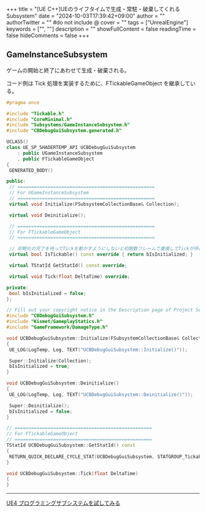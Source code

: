 +++
title = "[UE C++]UEのライフタイムで生成・常駐・破棄してくれるSubsystem"
date = "2024-10-03T17:39:42+09:00"
author = ""
authorTwitter = "" #do not include @
cover = ""
tags = ["UnrealEngine"]
keywords = ["", ""]
description = ""
showFullContent = false
readingTime = false
hideComments = false
+++

## GameInstanceSubsystem

ゲームの開始と終了にあわせて生成・破棄される。

コード例は Tick 処理を実装するために、FTickableGameObject を継承している。

```cpp
#pragma once

#include "Tickable.h"
#include "CoreMinimal.h"
#include "Subsystems/GameInstanceSubsystem.h"
#include "CBDebugGuiSubsystem.generated.h"

UCLASS()
class UE_SP_SHADERTEMP_API UCBDebugGuiSubsystem
    : public UGameInstanceSubsystem
    , public FTickableGameObject
{
 GENERATED_BODY()

public:
 // ==================================================
 // For UGameInstanceSubsystem
 // ==================================================
 virtual void Initialize(FSubsystemCollectionBase& Collection);

 virtual void Deinitialize();

 // ==================================================
 // For FTickableGameObject
 // ==================================================

 // 初期化の完了を待ってTickを動かすようにしないと初期数フレームで重複してTickが呼ばれてしまうのに対処
 virtual bool IsTickable() const override { return bIsInitialized; }

 virtual TStatId GetStatId() const override;

 virtual void Tick(float DeltaTime) override;

private:
 bool bIsInitialized = false;
};
```

```cpp
// Fill out your copyright notice in the Description page of Project Settings.
#include "CBDebugGuiSubsystem.h"
#include "Kismet/GameplayStatics.h"
#include "GameFramework/DamageType.h"

void UCBDebugGuiSubsystem::Initialize(FSubsystemCollectionBase& Collection)
{
 UE_LOG(LogTemp, Log, TEXT("UCBDebugGuiSubsystem::Initialize()"));

 Super::Initialize(Collection);
 bIsInitialized = true;
}

void UCBDebugGuiSubsystem::Deinitialize()
{
 UE_LOG(LogTemp, Log, TEXT("UCBDebugGuiSubsystem::Deinitialize()"));

 Super::Deinitialize();
 bIsInitialized = false;
}

// ==================================================
// For FTickableGameObject
// ==================================================
TStatId UCBDebugGuiSubsystem::GetStatId() const
{
 RETURN_QUICK_DECLARE_CYCLE_STAT(UCBDebugGuiSubsystem, STATGROUP_Tickables);
}

void UCBDebugGuiSubsystem::Tick(float DeltaTime)
{
}
```

---

[UE4 プログラミングサブシステムを試してみる](https://qiita.com/unknown_ds/items/afcff802ab17db486822)


